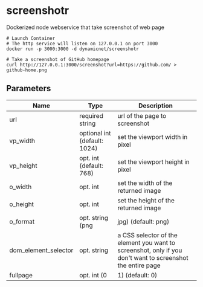 # screenshotr

Dockerized node webservice that take screenshot of web page


```
# Launch Container
# The http service will listen on 127.0.0.1 on port 3000
docker run -p 3000:3000 -d dynamicnet/screenshotr

# Take a screenshot of GitHub homepage
curl http://127.0.0.1:3000/screenshot?url=https://github.com/ > github-home.png
```


## Parameters
Name | Type | Description
---- | ---- | -----------
url | required string | url of the page to screenshot
vp_width | optional int (default: 1024) | set the viewport width in pixel
vp_height | opt. int (default: 768) | set the viewport height in pixel
o_width | opt. int | set the width of the returned image
o_height | opt. int | set the height of the returned image
o_format | opt. string (png|jpg) (default: png) | set image format for the returned image
dom_element_selector | opt. string | a CSS selector of the element you want to screenshot, only if you don't want to screenshot the entire page
fullpage | opt. int (0|1) (default: 0) | "1" to take a screenshot of the fullpage, "0" to take a screenshot of the viewport only
